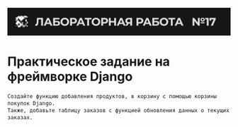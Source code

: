 ![alt MATE Programming Lab](https://github.com/MATE-Programming/Lab_logo/blob/main/lab_17.svg?raw=true)
# Практическое задание на фреймворке Django

    Создайте функцию добавления продуктов, в корзину с помощью корзины покупок Django.
    Также, добавьте таблицу заказов с функцией обновления данных о текущих заказах. 
